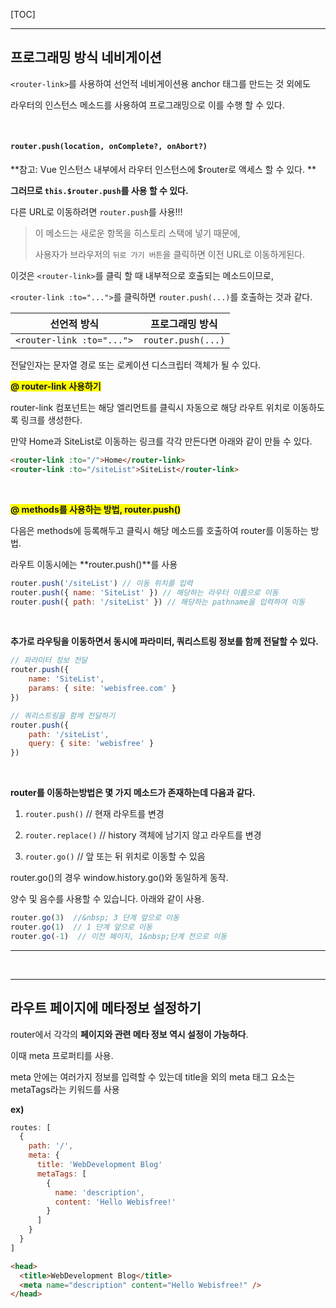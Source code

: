 [TOC]

---

## 프로그래밍 방식 네비게이션

`<router-link>`를 사용하여 선언적 네비게이션용 anchor 태그를 만드는 것 외에도 

라우터의 인스턴스 메소드를 사용하여 프로그래밍으로 이를 수행 할 수 있다.

<br>

#### `router.push(location, onComplete?, onAbort?)`

**참고: Vue 인스턴스 내부에서 라우터 인스턴스에 $router로 액세스 할 수 있다. **

**그러므로 `this.$router.push`를 사용 할 수 있다.**

다른 URL로 이동하려면 `router.push`를 사용!!! 

> 이 메소드는 새로운 항목을 히스토리 스택에 넣기 때문에,
>
> 사용자가 브라우저의 `뒤로 가기 버튼`을 클릭하면 이전 URL로 이동하게된다.

이것은 `<router-link>`를 클릭 할 때 내부적으로 호출되는 메소드이므로, 

`<router-link :to="...">`를 클릭하면 `router.push(...)`를 호출하는 것과 같다.

| 선언적 방식               | 프로그래밍 방식    |
| ------------------------- | ------------------ |
| `<router-link :to="...">` | `router.push(...)` |

전달인자는 문자열 경로 또는 로케이션 디스크립터 객체가 될 수 있다.

<b style="background-color:yellow">@ router-link 사용하기</b>

router-link 컴포넌트는 해당 엘리먼트를 클릭시 자동으로 해당 라우트 위치로 이동하도록 링크를 생성한다. 

만약 Home과 SiteList로 이동하는 링크를 각각 만든다면 아래와 같이 만들 수 있다.

```html
<router-link :to="/">Home</router-link>
<router-link :to="/siteList">SiteList</router-link>
```

<br>

<b style="background-color:yellow">@ methods를 사용하는 방법, router.push()</b>

다음은 methods에 등록해두고 클릭시 해당 메소드를 호출하여 router를 이동하는 방법. 

라우트 이동시에는 **router.push()**를 사용

```js
router.push('/siteList') // 이동 위치를 입력
router.push({ name: 'SiteList' }) // 해당하는 라우터 이름으로 이동
router.push({ path: '/siteList' }) // 해당하는 pathname을 입력하여 이동
```

<br>

**추가로 라우팅을 이동하면서 동시에 파라미터, 쿼리스트링 정보를 함께 전달할 수 있다.**

```js
// 파라미터 정보 전달
router.push({
    name: 'SiteList',
    params: { site: 'webisfree.com' }
})

// 쿼리스트링을 함께 전달하기
router.push({
    path: '/siteList',
    query: { site: 'webisfree' }
})
```

<br>

**router를 이동하는방법은 몇 가지 메소드가 존재하는데 다음과 같다.**

1. `router.push()`  //  현재 라우트를 변경

2. `router.replace()`  //  history 객체에 남기지 않고 라우트를 변경

3. `router.go()`  //  앞 또는 뒤 위치로 이동할 수 있음

router.go()의 경우 window.history.go()와 동일하게 동작.

양수 및 음수를 사용할 수 있습니다. 아래와 같이 사용.

```js
router.go(3)  //&nbsp; 3 단계 앞으로 이동
router.go(1)  // 1 단계 앞으로 이동
router.go(-1)  // 이전 페이지, 1&nbsp;단계 전으로 이동
```

---

<br>

---

## 라우트 페이지에 메타정보 설정하기

router에서 각각의 **페이지와 관련 메타 정보 역시 설정이 가능하다**. 

이때 meta 프로퍼티를 사용. 

meta 안에는 여러가지 정보를 입력할 수 있는데 title을 외의 meta 태그 요소는 metaTags라는 키워드를 사용

**ex)**

```js
routes: [
  {
    path: '/',
    meta: {
      title: 'WebDevelopment Blog'
      metaTags: [
        {
          name: 'description',
          content: 'Hello Webisfree!'
        }
      ]
    }
  }
]
```

```html
<head>
  <title>WebDevelopment Blog</title>
  <meta name="description" content="Hello Webisfree!" />
</head>
```















































